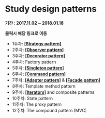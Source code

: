 # Study design patterns
 __기간 : 2017.11.02 ~ 2018.01.18__
 
 __클릭시 해당 링크로 이동__
 
 - 1주차: [**[Strategy pattern]**](https://github.com/khkong0928/DesignPattenrs/tree/master/src/strategypattern/strategy.md)
 - 2주차: [**[Observer pattern]**](https://github.com/khkong0928/DesignPattenrs/tree/master/src/observerpattern/observer.md)
 - 3주차: [**[Decorator pattern]**](https://github.com/khkong0928/DesignPattenrs/tree/master/src/decoratorpattern/decorator.md)
 - 4주차: Factory pattern
 - 5주차: [**[Singleton pattern]**](https://github.com/khkong0928/DesignPattenrs/tree/master/src/singletonpattern/singleton.md)
 - 6주차: [**[Command pattern]**](https://github.com/khkong0928/DesignPattenrs/tree/master/src/commandpattern/command.md)
 - 7주차: [**[Adapter pattern]**](https://github.com/khkong0928/DesignPattenrs/tree/master/src/adapterpattern/adapter.md) & [**[Facade pattern]**](https://github.com/khkong0928/DesignPattenrs/tree/master/src/facadepattern/facade.md)
 - 8주차: Template method pattern
 - 9주차: [**[Iterators]**](https://github.com/khkong0928/DesignPattenrs/tree/master/src/iteratorpattern/iterator.md) and composite patterns
 - 10주차: State pattern
 - 11주차: The proxy pattern
 - 12주차: The compound pattern (MVC)
